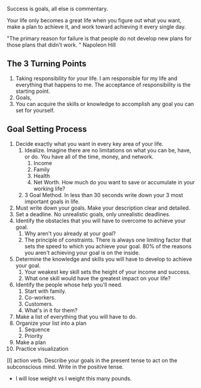Success is goals, all else is commentary.

Your life only becomes a great life when you figure out what you want, make a plan to achieve it, and work toward achieving it every single day.

"The primary reason for failure is that people do not develop new plans for those plans that didn't work. " Napoleon Hill

## The 3 Turning Points

1. Taking responsibility for your life. I am responsible for my life and everything that happens to me. The acceptance of responsibility is the starting point.
2.  Goals, 
3. You can acquire the skills or knowledge to accomplish any goal you can set for yourself.

## Goal Setting Process

1. Decide exactly what you want in every key area of your life. 
	1. Idealize. Imagine there are no limitations on what you can be, have, or do. You have all of the time, money, and network. 
		1. Income
		2. Family
		3. Health
		4. Net Worth. How much do you want to save or accumulate in your working life?
	2. 3 Goal Method. In less than 30 seconds write down your 3 most important goals in life.
2. Must write down your goals. Make your description clear and detailed.
3. Set a deadline. No unrealistic goals, only unrealistic deadlines.
4. Identify the obstacles that you will have to overcome to achieve your goal. 
	1. Why aren't you already at your goal?
	2. The principle of constraints. There is always one limiting factor that sets the speed to which you achieve your goal. 80% of the reasons you aren't achieving your goal is on the inside.
5. Determine the knowledge and skills you will have to develop to achieve your goal.
	1. Your weakest key skill sets the height of your income and success.
	2. What one skill would have the greatest impact on your life?
6. Identify the people whose help you'll need.
	1. Start with family.
	2. Co-workers.
	3. Customers.
	4. What's in it for them?
7. Make a list of everything that you will have to do.
8. Organize your list into a plan
	1. Sequence
	2. Priority
9. Make a plan
10. Practice visualization

[I] action verb.
Describe your goals in the present tense to act on the subconscious mind.
Write in the positive tense. 
- I will lose weight vs I weight this many pounds.